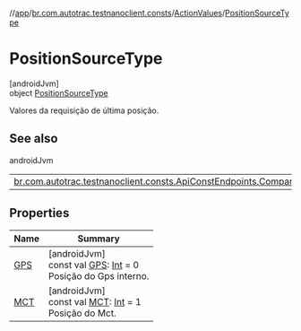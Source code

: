 //[app](../../../../index.md)/[br.com.autotrac.testnanoclient.consts](../../index.md)/[ActionValues](../index.md)/[PositionSourceType](index.md)

# PositionSourceType

[androidJvm]\
object [PositionSourceType](index.md)

Valores da requisição de última posição.

## See also

androidJvm

| | |
|---|---|
| [br.com.autotrac.testnanoclient.consts.ApiConstEndpoints.Companion](../../-api-const-endpoints/-companion/-r-e-q_-g-e-t_-p-o-s-i-t-i-o-n_-l-a-s-t.md) |  |

## Properties

| Name | Summary |
|---|---|
| [GPS](-g-p-s.md) | [androidJvm]<br>const val [GPS](-g-p-s.md): [Int](https://kotlinlang.org/api/latest/jvm/stdlib/kotlin/-int/index.html) = 0<br>Posição do Gps interno. |
| [MCT](-m-c-t.md) | [androidJvm]<br>const val [MCT](-m-c-t.md): [Int](https://kotlinlang.org/api/latest/jvm/stdlib/kotlin/-int/index.html) = 1<br>Posição do Mct. |
